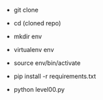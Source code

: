- git clone

- cd (cloned repo)

- mkdir env
- virtualenv env
- source env/bin/activate

- pip install -r requirements.txt
- python level00.py

